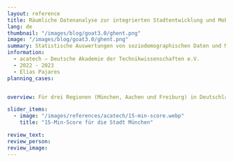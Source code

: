 ```yaml
---
layout: reference
title: Räumliche Datenanalyse zur integrierten Stadtentwicklung und Mobilitätsplanung 
lang: de
thumbnail: "/images/blog/goat3.0/ghent.png"
image: "/images/blog/goat3.0/ghent.png"
summary: Statistische Auswertungen von soziodemographischen Daten und Mobilitätsparametern für München, Aachen und Freiburg.
information:
  - acatech – Deutsche Akademie der Technikwissenschaften e.V.
  - 2022 - 2023
  - Elias Pajares
planning_cases:


overview: Für drei Regionen (München, Aachen und Freiburg) in Deutschland werden statistische Auswertungen von soziodemographischen Daten und Mobilitätsparametern (u.a. MiD) durchgeführt. Diese werden geeigneten Erreichbarkeitsindikatoren räumlich gegenübergestellt, um Raumqualitäten und die Attraktivität des Verkehrssystems (insbesondere Umweltverbund) aufzuzeigen. [linebreak] So werden Erreichbarkeiten insbesondere für den Fußverkehr, Radverkehr und ÖPNV berechnet. Mithilfe von Indikatoren wie Heatmaps, ÖV-Güteklassen und einem 15-Minuten-Stadt-Score wird die Qualität von Raum und Verkehr differenziert aufgezeigt. Die generierten Analysen werden in mehreren Fachgremien und Workshops diskutiert und fachlich interpretiert.

slider_items:
  - image: "/images/references/acatech/15-min-score.webp"
    title: "15-Min-Score für die Stadt München"

review_text: 
review_person: 
review_image: 
---
```


